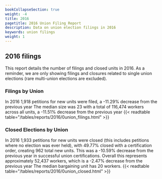 ```yaml
---
bookCollapseSection: true
weight: -4
title: 2016
pagetitle: 2016 Union Filing Report
description: Data on union election filings in 2016
keywords: union filings
weight: 1
---
```


## 2016 filings

This report details the number of filings and closed units in 2016. As a reminder, we are only showing filings and closures related to single union elections (rare multi-union elections are excluded).

### Filings by Union
In 2016 1,918 petitions for new units were filed, a -11.29% decrease from the previous year The median size was 23 with a total of 116,474 workers across all units, a -11.51% decrease from the previous year
{{< readtable table="/tables/reports/2016/0union_filings.html" >}}

### Closed Elections by Union
In 2016 1,933 petitions for new units were closed (this includes petitions where no election was ever held), with 49.77% closed with a certification order, creating 962 total new units. This was a -10.59% decrease from the previous year in successful union certifications. Overall this represents approximately 52,437 workers, which is a -2.47% decrease from the previous year The median bargaining unit has 20 workers.
{{< readtable table="/tables/reports/2016/0union_closed.html" >}}
